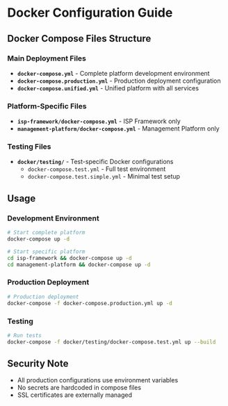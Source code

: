 # Docker Configuration Guide

## Docker Compose Files Structure

### Main Deployment Files
- **`docker-compose.yml`** - Complete platform development environment
- **`docker-compose.production.yml`** - Production deployment configuration
- **`docker-compose.unified.yml`** - Unified platform with all services

### Platform-Specific Files
- **`isp-framework/docker-compose.yml`** - ISP Framework only
- **`management-platform/docker-compose.yml`** - Management Platform only

### Testing Files
- **`docker/testing/`** - Test-specific Docker configurations
  - `docker-compose.test.yml` - Full test environment
  - `docker-compose.test.simple.yml` - Minimal test setup

## Usage

### Development Environment
```bash
# Start complete platform
docker-compose up -d

# Start specific platform
cd isp-framework && docker-compose up -d
cd management-platform && docker-compose up -d
```

### Production Deployment
```bash
# Production deployment
docker-compose -f docker-compose.production.yml up -d
```

### Testing
```bash
# Run tests
docker-compose -f docker/testing/docker-compose.test.yml up --build
```

## Security Note
- All production configurations use environment variables
- No secrets are hardcoded in compose files
- SSL certificates are externally managed